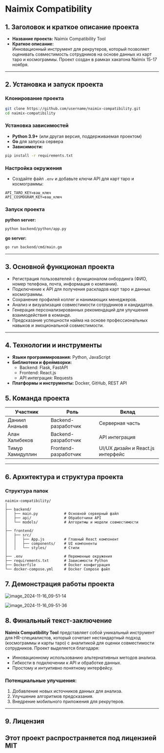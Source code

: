 # **Naimix Compatibility**

## **1. Заголовок и краткое описание проекта**
- **Название проекта:** Naimix Compatibility Tool  
- **Краткое описание:**  
Инновационный инструмент для рекрутеров, который позволяет оценивать совместимость сотрудников на основе данных из карт таро и космограммы. Проект создан в рамках хакатона Naimix 15-17 ноября.

---

## **2. Установка и запуск проекта**

### **Клонирование проекта**
```bash
git clone https://github.com/username/naimix-compatibility.git
cd naimix-compatibility
```

### **Установка зависимостей**
- **Python 3.9+** (или другая версия, поддерживаемая проектом)
- **Go** для запуска сервера
- **Зависимости:**
```bash
pip install -r requirements.txt
```

### **Настройка окружения**
- Создайте файл `.env` и добавьте ключи API для карт таро и космограммы:
```env
API_TARO_KEY=ваш_ключ
API_COSMOGRAM_KEY=ваш_ключ
```

### **Запуск проекта**
**python server:**
```bash
python backend/python/app.py
```

**go server:**
```bash
go run backend/cmd/main.go
```

---

## **3. Основной функционал проекта**
- Регистрация пользователей с функционалом онбординга (ФИО, номер телефона, почта, информация о компании).
- Подключение к API для получения раскладов карт таро и данных космограммы.
- Сохранение профилей коллег и нанимающих менеджеров.
- Анализ и визуализация совместимости сотрудников и кандидатов.
- Генерация персонализированных рекомендаций для улучшения взаимодействия в команде.
- Предсказание успешности найма на основе профессиональных навыков и эмоциональной совместимости.

---

## **4. Технологии и инструменты**
- **Языки программирования:** Python, JavaScript
- **Библиотеки и фреймворки:**
  - Backend: Flask, FastAPI
  - Frontend: React.js
  - API интеграция: Requests
- **Платформы и инструменты:** Docker, GitHub, REST API


## **5. Команда проекта**
| Участник          | Роль                        | Вклад                                |
|-------------------|-----------------------------|--------------------------------------|
| Даниил Ананьев    | Backend-разработчик         | Серверная часть                      |
| Алан Халибеков    | Backend-разработчик         | API интеграция                       |
| Тимур Хамидуллин  | Frontend-разработчик        | UI/UX дизайн и React.js интерфейс    |



---

## **6. Архитектура и структура проекта**

### **Структура папок**
```
naimix-compatibility/
│
├── backend/
│   ├── main.py            # Основной серверный файл
│   ├── api/               # Обработчики API
│   └── models/            # Алгоритмы и модели совместимости
│
├── frontend/
│   ├── src/
│   │   ├── App.js         # Главный React компонент
│   │   ├── components/    # UI компоненты
│   │   └── styles/        # Стили
│
├── .env                   # Переменные окружения
├── requirements.txt       # Зависимости Python
├── Dockerfile             # Docker конфигурация
└── docker-compose.yml     # Docker Compose файл
```



## **7. Демонстрация работы проекта**

![image_2024-11-16_09-51-14](https://github.com/user-attachments/assets/c20e2d7d-c137-4046-b87b-eeb0a2a77db2)

![image_2024-11-16_09-51-36](https://github.com/user-attachments/assets/d20eb6ca-473b-4f65-bf37-b588acd744a2)


## **8. Финальный текст-заключение**

**Naimix Compatibility Tool** представляет собой уникальный инструмент для HR-специалистов, который сочетает нестандартный подход (космограммы и карты таро) с аналитикой для оценки совместимости сотрудников. Проект выделяется благодаря:
- Инновационному использованию альтернативных методов анализа.
- Гибкости в подключении к API и обработке данных.
- Простому и интуитивно понятному интерфейсу.

### **Потенциальные улучшения:**
1. Добавление новых источников данных для анализа.
2. Улучшение алгоритмов предсказания.
3. Внедрение мобильного приложения для рекрутеров.

---

## **9. Лицензия**

Этот проект распространяется под лицензией **MIT**
---

